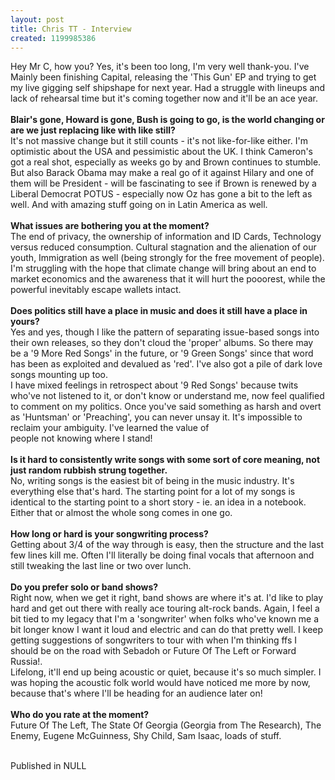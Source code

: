 ```yaml
---
layout: post
title: Chris TT - Interview
created: 1199985386
---
```

Hey Mr C, how you? Yes, it's been too long, I'm very well thank-you. I've Mainly been finishing Capital, releasing the 'This Gun' EP and trying to get my live gigging self shipshape for next year. Had a struggle with lineups and lack of rehearsal time but it's coming together now and it'll be an ace year.<br><br><b>Blair's gone, Howard is gone, Bush is going to go, is the world changing or are we just replacing like with like still? </b><br>It's not massive change but it still counts - it's not like-for-like either. I'm optimistic about the USA and pessimistic about the UK. I think Cameron's got a real shot, especially as weeks go by and Brown continues to stumble. But also Barack Obama may make a real go of it against Hilary and one of them will be President - will be fascinating to see if Brown is renewed by a Liberal Democrat POTUS - especially now Oz has gone a bit to the left as well. And with amazing stuff going on in Latin America as well.<br><br><b>What issues are bothering you at the moment? </b><br>The end of privacy, the ownership of information and ID Cards, Technology versus reduced consumption. Cultural stagnation and the alienation of our youth, Immigration as well (being strongly for the free movement of people). I'm struggling with the hope that climate change will bring about an end to market economics and the awareness that it will hurt the pooorest, while the powerful inevitably escape wallets intact.<br><br><b>Does politics still have a place in music and does it still have a place in yours? </b><br>Yes and yes, though I like the pattern of separating issue-based songs into their own releases, so they don't cloud the 'proper' albums. So there may be a '9 More Red Songs' in the future, or '9 Green Songs' since that word has been as exploited and devalued as 'red'. I've also got a pile of dark love songs mounting up too.<br>I have mixed feelings in retrospect about '9 Red Songs' because twits who've not listened to it, or don't know or understand me, now feel qualified to comment on my politics. Once you've said something as harsh and overt as 'Huntsman' or 'Preaching', you can never unsay it. It's impossible to reclaim your ambiguity. I've learned the value of<br>people not knowing where I stand!<br><br><b>Is it hard to consistently write songs with some sort of core meaning, not just random rubbish strung together. </b><br>No, writing songs is the easiest bit of being in the music industry. It's everything else that's hard. The starting point for a lot of my songs is identical to the starting point to a short story - ie. an idea in a notebook. Either that or almost the whole song comes in one go.<br><br><b>How long or hard is your songwriting process? </b><br>Getting about 3/4 of the way through is easy, then the structure and the last few lines kill me. Often I'll literally be doing final vocals that afternoon and still tweaking the last line or two over lunch.<br><br><b>Do you prefer solo or band shows? </b><br>Right now, when we get it right, band shows are where it's at. I'd like to play hard and get out there with really ace touring alt-rock bands. Again, I feel a bit tied to my legacy that I'm a 'songwriter'   when folks who've known me a bit longer know I want it loud and electric and can do that pretty well. I keep getting suggestions of songwriters to tour with when I'm thinking ffs I should be on the road with Sebadoh or Future Of The Left or Forward Russia!.<br>Lifelong, it'll end up being acoustic or quiet, because it's so much simpler. I was hoping the acoustic folk world would have noticed me more by now, because that's where I'll be heading for an audience later on!<br><br><b>Who do you rate at the moment? </b><br>Future Of The Left, The State Of Georgia (Georgia from The Research), The Enemy, Eugene McGuinness, Shy Child, Sam Isaac, loads of stuff. <br><br>


Published in NULL
